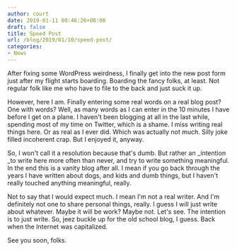 ```yaml
---
author: court
date: 2019-01-11 00:46:26+00:00
draft: false
title: Speed Post
url: /blog/2019/01/10/speed-post/
categories:
- News
---
```





After fixing some WordPress weirdness, I finally get into the new post form just after my flight starts boarding.  Boarding the fancy folks, at least.  Not regular folk like me who have to file to the back and just suck it up.







However, here I am.  Finally entering some real words on a real blog post?  One with words?  Well, as many words as I can enter in the 10 minutes I have before I get on a plane.  I haven't been blogging at all in the last while, spending most of my time on Twitter, which is a shame.  I miss writing real things here.  Or as real as I ever did.  Which was actually not much.  Silly joke filled incoherent crap.  But I enjoyed it, anyway.







So, I won't call it a resolution because that's dumb.  But rather an _intention _to write here more often than never, and try to write something meaningful.  In the end this is a vanity blog after all.  I mean if you go back through the years I have written about dogs, and kids and dumb things, but I haven't really touched anything meaningful, really.  







Not to say that I would expect much.  I mean I'm not a real writer.  And I'm definitely not one to share personal things, really.  I guess I will just write about whatever.  Maybe it will be work?  Maybe not.  Let's see.  The intention is to just write.  So, jeez buckle up for the old school blog, I guess.  Back when the Internet was capitalized.







See you soon, folks.



